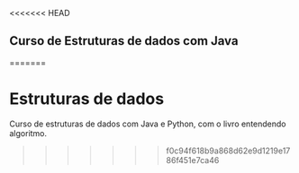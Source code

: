 <<<<<<< HEAD
## Curso de Estruturas de dados com Java
=======
# Estruturas de dados
Curso de estruturas de dados com Java e Python, com o livro entendendo algoritmo. 
>>>>>>> f0c94f618b9a868d62e9d1219e1786f451e7ca46

